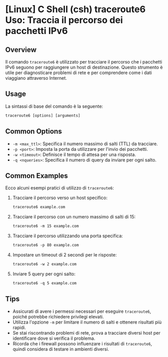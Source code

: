 # [Linux] C Shell (csh) traceroute6 Uso: Traccia il percorso dei pacchetti IPv6

## Overview
Il comando `traceroute6` è utilizzato per tracciare il percorso che i pacchetti IPv6 seguono per raggiungere un host di destinazione. Questo strumento è utile per diagnosticare problemi di rete e per comprendere come i dati viaggiano attraverso Internet.

## Usage
La sintassi di base del comando è la seguente:

```csh
traceroute6 [options] [arguments]
```

## Common Options
- `-m <max_ttl>`: Specifica il numero massimo di salti (TTL) da tracciare.
- `-p <port>`: Imposta la porta da utilizzare per l'invio dei pacchetti.
- `-w <timeout>`: Definisce il tempo di attesa per una risposta.
- `-q <nqueries>`: Specifica il numero di query da inviare per ogni salto.

## Common Examples
Ecco alcuni esempi pratici di utilizzo di `traceroute6`:

1. Tracciare il percorso verso un host specifico:
   ```csh
   traceroute6 example.com
   ```

2. Tracciare il percorso con un numero massimo di salti di 15:
   ```csh
   traceroute6 -m 15 example.com
   ```

3. Tracciare il percorso utilizzando una porta specifica:
   ```csh
   traceroute6 -p 80 example.com
   ```

4. Impostare un timeout di 2 secondi per le risposte:
   ```csh
   traceroute6 -w 2 example.com
   ```

5. Inviare 5 query per ogni salto:
   ```csh
   traceroute6 -q 5 example.com
   ```

## Tips
- Assicurati di avere i permessi necessari per eseguire `traceroute6`, poiché potrebbe richiedere privilegi elevati.
- Utilizza l'opzione `-m` per limitare il numero di salti e ottenere risultati più rapidi.
- Se stai riscontrando problemi di rete, prova a tracciare diversi host per identificare dove si verifica il problema.
- Ricorda che i firewall possono influenzare i risultati di `traceroute6`, quindi considera di testare in ambienti diversi.